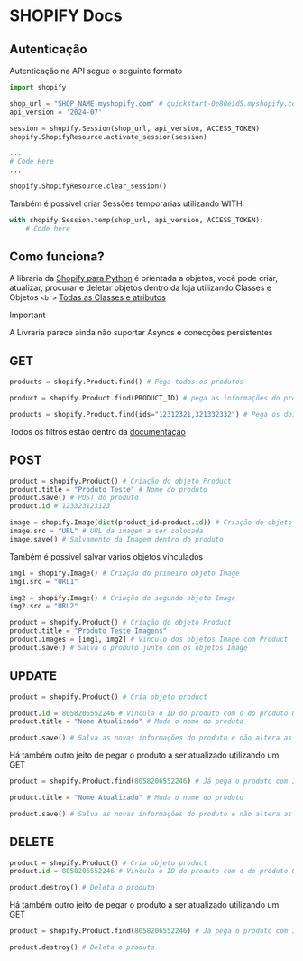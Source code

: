 # SHOPIFY Docs

## Autenticação

Autenticação na API segue o seguinte formato

```py
import shopify

shop_url = "SHOP_NAME.myshopify.com" # quickstart-0e80e1d5.myshopify.com
api_version = '2024-07'

session = shopify.Session(shop_url, api_version, ACCESS_TOKEN)
shopify.ShopifyResource.activate_session(session)

...
# Code Here
...

shopify.ShopifyResource.clear_session()
```

Também é possivel criar Sessões temporarias utilizando WITH:

```py
with shopify.Session.temp(shop_url, api_version, ACCESS_TOKEN):
    # Code here
```

## Como funciona?

A libraria da [Shopify para Python](https://github.com/Shopify/shopify_python_api?tab=readme-ov-file#getting-started) é orientada a objetos, você pode criar, atualizar, procurar e deletar objetos dentro da loja utilizando Classes e Objetos
`<br>`
[Todas as Classes e atributos](https://shopify.dev/docs/api/admin-rest/2024-07/resources/product)

> [!IMPORTANT]
> A Livraria parece ainda não suportar Asyncs e conecções persistentes

## GET

```py
products = shopify.Product.find() # Pega todos os produtos
```
```py
product = shopify.Product.find(PRODUCT_ID) # pega as informações do produto com id PRODUCT_ID
```
```py
products = shopify.Product.find(ids="12312321,321332332") # Pega os dois produtos com Ids 12312321 e 321332332
```
Todos os filtros estão dentro da [documentação](https://shopify.dev/docs/api/admin-rest/2024-07/resources/product#get-products?ids=632910392,921728736)

## POST

```py
product = shopify.Product() # Criação do objeto Product
product.title = "Produto Teste" # Nome do produto
product.save() # POST do produto
product.id # 123323123123

image = shopify.Image(dict(product_id=product.id)) # Criação do objeto Image e vinculo ao produto
image.src = "URL" # URL da imagem a ser colocada
image.save() # Salvamento da Imagem dentro do produto
```

Também é possivel salvar vários objetos vinculados

```py
img1 = shopify.Image() # Criação do primeiro objeto Image
img1.src = "URL1"

img2 = shopify.Image() # Criação do segundo objeto Image
img2.src = "URL2"

product = shopify.Product() # Criação do objeto Product
product.title = "Produto Teste Imagens"
product.images = [img1, img2] # Vinculo dos objetos Image com Product
product.save() # Salva o produto junto com os objetos Image
```

## UPDATE

```py
product = shopify.Product() # Cria objeto product

product.id = 8058206552246 # Vincula o ID do produto com o do produto 8058206552246
product.title = "Nome Atualizado" # Muda o nome do produto

product.save() # Salva as novas informações do produto e não altera as não especificadas
```

Há também outro jeito de pegar o produto a ser atualizado utilizando um GET

```py
product = shopify.Product.find(8058206552246) # Já pega o produto com ID 8058206552246 e suas informações

product.title = "Nome Atualizado" # Muda o nome do produto

product.save() # Salva as novas informações do produto e não altera as não especificadas
```

## DELETE

```py
product = shopify.Product() # Cria objeto product
product.id = 8058206552246 # Vincula o ID do produto com o do produto 8058206552246

product.destroy() # Deleta o produto
```

Há também outro jeito de pegar o produto a ser atualizado utilizando um GET

```py
product = shopify.Product.find(8058206552246) # Já pega o produto com ID 8058206552246 e suas informações

product.destroy() # Deleta o produto
```
